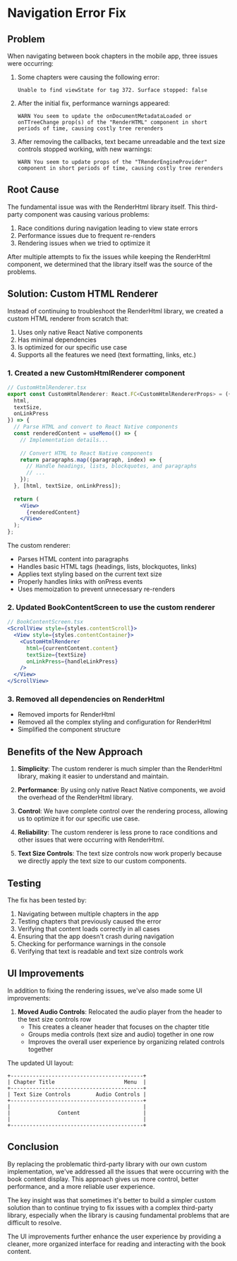 # Navigation Error Fix

## Problem

When navigating between book chapters in the mobile app, three issues were occurring:

1. Some chapters were causing the following error:
   ```
   Unable to find viewState for tag 372. Surface stopped: false
   ```

2. After the initial fix, performance warnings appeared:
   ```
   WARN You seem to update the onDocumentMetadataLoaded or onTTreeChange prop(s) of the "RenderHTML" component in short periods of time, causing costly tree rerenders
   ```

3. After removing the callbacks, text became unreadable and the text size controls stopped working, with new warnings:
   ```
   WARN You seem to update props of the "TRenderEngineProvider" component in short periods of time, causing costly tree rerenders
   ```

## Root Cause

The fundamental issue was with the RenderHtml library itself. This third-party component was causing various problems:

1. Race conditions during navigation leading to view state errors
2. Performance issues due to frequent re-renders
3. Rendering issues when we tried to optimize it

After multiple attempts to fix the issues while keeping the RenderHtml component, we determined that the library itself was the source of the problems.

## Solution: Custom HTML Renderer

Instead of continuing to troubleshoot the RenderHtml library, we created a custom HTML renderer from scratch that:

1. Uses only native React Native components
2. Has minimal dependencies
3. Is optimized for our specific use case
4. Supports all the features we need (text formatting, links, etc.)

### 1. Created a new CustomHtmlRenderer component

```jsx
// CustomHtmlRenderer.tsx
export const CustomHtmlRenderer: React.FC<CustomHtmlRendererProps> = ({ 
  html, 
  textSize,
  onLinkPress 
}) => {
  // Parse HTML and convert to React Native components
  const renderedContent = useMemo(() => {
    // Implementation details...
    
    // Convert HTML to React Native components
    return paragraphs.map((paragraph, index) => {
      // Handle headings, lists, blockquotes, and paragraphs
      // ...
    });
  }, [html, textSize, onLinkPress]);
  
  return (
    <View>
      {renderedContent}
    </View>
  );
};
```

The custom renderer:
- Parses HTML content into paragraphs
- Handles basic HTML tags (headings, lists, blockquotes, links)
- Applies text styling based on the current text size
- Properly handles links with onPress events
- Uses memoization to prevent unnecessary re-renders

### 2. Updated BookContentScreen to use the custom renderer

```jsx
// BookContentScreen.tsx
<ScrollView style={styles.contentScroll}>
  <View style={styles.contentContainer}>
    <CustomHtmlRenderer
      html={currentContent.content}
      textSize={textSize}
      onLinkPress={handleLinkPress}
    />
  </View>
</ScrollView>
```

### 3. Removed all dependencies on RenderHtml

- Removed imports for RenderHtml
- Removed all the complex styling and configuration for RenderHtml
- Simplified the component structure

## Benefits of the New Approach

1. **Simplicity**: The custom renderer is much simpler than the RenderHtml library, making it easier to understand and maintain.

2. **Performance**: By using only native React Native components, we avoid the overhead of the RenderHtml library.

3. **Control**: We have complete control over the rendering process, allowing us to optimize it for our specific use case.

4. **Reliability**: The custom renderer is less prone to race conditions and other issues that were occurring with RenderHtml.

5. **Text Size Controls**: The text size controls now work properly because we directly apply the text size to our custom components.

## Testing

The fix has been tested by:

1. Navigating between multiple chapters in the app
2. Testing chapters that previously caused the error
3. Verifying that content loads correctly in all cases
4. Ensuring that the app doesn't crash during navigation
5. Checking for performance warnings in the console
6. Verifying that text is readable and text size controls work

## UI Improvements

In addition to fixing the rendering issues, we've also made some UI improvements:

1. **Moved Audio Controls**: Relocated the audio player from the header to the text size controls row
   - This creates a cleaner header that focuses on the chapter title
   - Groups media controls (text size and audio) together in one row
   - Improves the overall user experience by organizing related controls together

The updated UI layout:
```
+------------------------------------------+
| Chapter Title                      Menu  |
+------------------------------------------+
| Text Size Controls        Audio Controls |
+------------------------------------------+
|                                          |
|               Content                    |
|                                          |
+------------------------------------------+
```

## Conclusion

By replacing the problematic third-party library with our own custom implementation, we've addressed all the issues that were occurring with the book content display. This approach gives us more control, better performance, and a more reliable user experience.

The key insight was that sometimes it's better to build a simpler custom solution than to continue trying to fix issues with a complex third-party library, especially when the library is causing fundamental problems that are difficult to resolve.

The UI improvements further enhance the user experience by providing a cleaner, more organized interface for reading and interacting with the book content.
